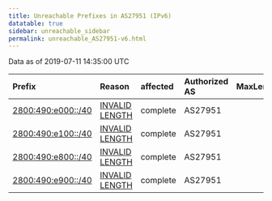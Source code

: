 ```yaml
---
title: Unreachable Prefixes in AS27951 (IPv6)
datatable: true
sidebar: unreachable_sidebar
permalink: unreachable_AS27951-v6.html
---
```


Data as of 2019-07-11 14:35:00 UTC


<div class="datatable-begin"></div>

| Prefix                                                         | Reason                                                                                                       | affected   | Authorized AS   |   MaxLength | Anchor                                         |   unreachable /48s |
|:---------------------------------------------------------------|:-------------------------------------------------------------------------------------------------------------|:-----------|:----------------|------------:|:-----------------------------------------------|-------------------:|
| [2800:490:e000::/40](https://stat.ripe.net/2800:490:e000::/40) | [INVALID LENGTH](https://rpki-validator.ripe.net/announcement-preview?asn=AS27951&prefix=2800:490:e000::/40) | complete   | AS27951         |          36 | [LACNIC](unreachable_LACNIC_RPKI_Root-v6.html) |                256 |
| [2800:490:e100::/40](https://stat.ripe.net/2800:490:e100::/40) | [INVALID LENGTH](https://rpki-validator.ripe.net/announcement-preview?asn=AS27951&prefix=2800:490:e100::/40) | complete   | AS27951         |          36 | [LACNIC](unreachable_LACNIC_RPKI_Root-v6.html) |                256 |
| [2800:490:e800::/40](https://stat.ripe.net/2800:490:e800::/40) | [INVALID LENGTH](https://rpki-validator.ripe.net/announcement-preview?asn=AS27951&prefix=2800:490:e800::/40) | complete   | AS27951         |          36 | [LACNIC](unreachable_LACNIC_RPKI_Root-v6.html) |                256 |
| [2800:490:e900::/40](https://stat.ripe.net/2800:490:e900::/40) | [INVALID LENGTH](https://rpki-validator.ripe.net/announcement-preview?asn=AS27951&prefix=2800:490:e900::/40) | complete   | AS27951         |          36 | [LACNIC](unreachable_LACNIC_RPKI_Root-v6.html) |                256 |

<div class="datatable-end"></div>
